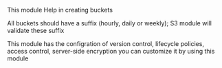 This module Help in creating buckets

All buckets should have a suffix (hourly, daily or weekly);
S3 module will validate these suffix

This module has the configration of version control, lifecycle policies, access control, server-side
encryption
you can customize it by using this module